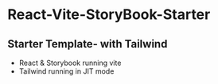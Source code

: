 # React-Vite-StoryBook-Starter

## Starter Template- with Tailwind  

* React & Storybook running vite
* Tailwind running in JIT mode
